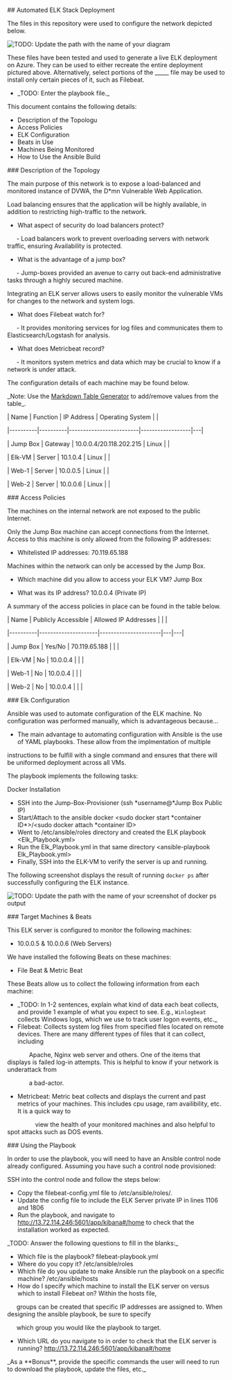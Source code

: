 ﻿\## Automated ELK Stack Deployment

The files in this repository were used to configure the network depicted below.

![TODO: Update the path with the name of your diagram](Images/diagram\_filename.png)

These files have been tested and used to generate a live ELK deployment on Azure. They can be used to either recreate the entire deployment pictured above. Alternatively, select portions of the \_\_\_\_\_ file may be used to install only certain pieces of it, such as Filebeat.

- \_TODO: Enter the playbook file.\_

This document contains the following details:

- Description of the Topologu
- Access Policies
- ELK Configuration
- Beats in Use
- Machines Being Monitored
- How to Use the Ansible Build


\### Description of the Topology

The main purpose of this network is to expose a load-balanced and monitored instance of DVWA, the D\*mn Vulnerable Web Application.

Load balancing ensures that the application will be highly available, in addition to restricting high-traffic to the network.

- What aspect of security do load balancers protect?

`	`- Load balancers work to prevent overloading servers with network traffic, ensuring Availability is protected.

- What is the advantage of a jump box?

`	`- Jump-boxes provided an avenue to carry out back-end administrative tasks through a highly secured machine.

Integrating an ELK server allows users to easily monitor the vulnerable VMs for changes to the network and system logs.

- What does Filebeat watch for?

`	`- It provides monitoring services for log files and communicates them to Elasticsearch/Logstash for analysis.

- What does Metricbeat record?

`	`- It monitors system metrics and data which may be crucial to know if a network is under attack.

The configuration details of each machine may be found below.

\_Note: Use the [Markdown Table Generator](http://www.tablesgenerator.com/markdown\_tables) to add/remove values from the table\_.

| Name     | Function | IP Address              | Operating System |   |

\|----------|----------|-------------------------|------------------|---|

| Jump Box | Gateway  | 10.0.0.4/20.118.202.215 | Linux            |   |

| Elk-VM   | Server   | 10.1.0.4                | Linux            |   |

| Web-1    | Server   | 10.0.0.5                | Linux            |   |

| Web-2    | Server   | 10.0.0.6                | Linux            |   |

\### Access Policies

The machines on the internal network are not exposed to the public Internet.

Only the Jump Box machine can accept connections from the Internet. Access to this machine is only allowed from the following IP addresses:

- Whitelisted IP addresses: 70.119.65.188

Machines within the network can only be accessed by the Jump Box.

- Which machine did you allow to access your ELK VM? Jump Box

- What was its IP address? 10.0.0.4 (Private IP)

A summary of the access policies in place can be found in the table below.

| Name     | Publicly Accessible | Allowed IP Addresses |   |   |

\|----------|---------------------|----------------------|---|---|

| Jump Box | Yes/No              | 70.119.65.188        |   |   |

| Elk-VM   | No                  | 10.0.0.4             |   |   |

| Web-1    | No                  | 10.0.0.4             |   |   |

| Web-2    | No                  | 10.0.0.4             |   |   |

\### Elk Configuration

Ansible was used to automate configuration of the ELK machine. No configuration was performed manually, which is advantageous because...

- The main advantage to automating configuration with Ansible is the use of YAML playbooks. These allow from the implmentation of multiple

instructions to be fulfill with a single command and ensures that there will be uniformed deployment across all VMs.

The playbook implements the following tasks:

Docker Installation

- SSH into the Jump-Box-Provisioner (ssh \*username@\*Jump Box Public IP)
- Start/Attach to the ansible docker <sudo docker start \*container ID\*>/<sudo docker attach \*container ID>
- Went to /etc/ansible/roles directory and created the ELK playbook <Elk\_Playbook.yml>
- Run the Elk\_Playbook.yml in that same directory <ansible-playbook Elk\_Playbook.yml>
- Finally, SSH into the ELK-VM to verify the server is up and running.

The following screenshot displays the result of running `docker ps` after successfully configuring the ELK instance.

![TODO: Update the path with the name of your screenshot of docker ps output](Images/docker\_ps\_output.png)

\### Target Machines & Beats

This ELK server is configured to monitor the following machines:

- 10.0.0.5 & 10.0.0.6 (Web Servers)

We have installed the following Beats on these machines:

- File Beat & Metric Beat

These Beats allow us to collect the following information from each machine:

- \_TODO: In 1-2 sentences, explain what kind of data each beat collects, and provide 1 example of what you expect to see. E.g., `Winlogbeat` collects Windows logs, which we use to track user logon events, etc.\_
- Filebeat: Collects system log files from specified files located on remote devices. There are many different types of files that it can collect, including

`	    `Apache, Nginx web server and others. One of the items that displays is failed log-in attempts. This is helpful to know if your network is underattack from

`	    `a bad-actor.

- Metricbeat: Metric beat collects and displays the current and past metrics of your machines. This includes cpu usage, ram availibility, etc. It is a quick way to

`	      `view the health of your monitored machines and also helpful to spot attacks such as DOS events.

\### Using the Playbook

In order to use the playbook, you will need to have an Ansible control node already configured. Assuming you have such a control node provisioned:

SSH into the control node and follow the steps below:

- Copy the filebeat-config.yml file to /etc/ansible/roles/.
- Update the config file to include the ELK Server private IP in lines 1106 and 1806
- Run the playbook, and navigate to http://13.72.114.246:5601/app/kibana#/home to check that the installation worked as expected.

\_TODO: Answer the following questions to fill in the blanks:\_

- Which file is the playbook? filebeat-playbook.yml
- Where do you copy it? /etc/ansible/roles
- Which file do you update to make Ansible run the playbook on a specific machine? /etc/ansible/hosts
- How do I specify which machine to install the ELK server on versus which to install Filebeat on? Within the hosts file,

`	`groups can be created that specific IP addresses are assigned to. When designing the ansible playbook, be sure to specify

`	`which group you would like the playbook to target.

- Which URL do you navigate to in order to check that the ELK server is running? http://13.72.114.246:5601/app/kibana#/home

\_As a \*\*Bonus\*\*, provide the specific commands the user will need to run to download the playbook, update the files, etc.\_

